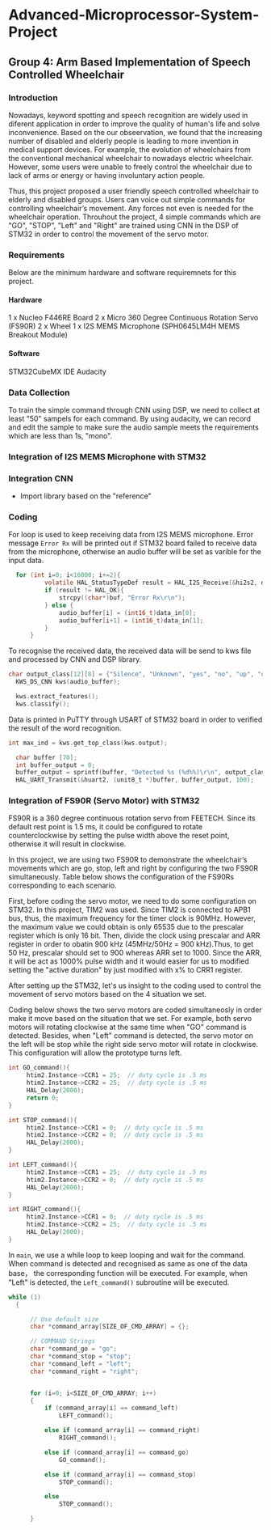 # Advanced-Microprocessor-System-Project
## Group 4: Arm Based Implementation of Speech Controlled Wheelchair
### Introduction
Nowadays, keyword spotting and speech recognition are widely used in diferent application in order to improve the quality of human's life and solve inconvenience. Based on the our obseervation, we found that the increasing number of disabled and elderly people is leading to more invention in medical support devices. For example, the evolution of wheelchairs from the conventional mechanical wheelchair to nowadays electric wheelchair. However, some users were unable to freely control the wheelchair due to lack of arms or energy or having involuntary action people.
  
  Thus, this project proposed a user friendly speech controlled wheelchair to elderly and disabled groups. Users can voice out simple commands for controlling wheelchair’s movement. Any forces not even is needed for the wheelchair operation. Throuhout the project, 4 simple commands which are "GO", "STOP", "Left" and  "Right" are trained using CNN in the DSP of STM32 in order to control the movement of the servo motor.

### Requirements
Below are the minimum hardware and software requiremnets for this project.
#### Hardware
1 x Nucleo F446RE Board
2 x Micro 360 Degree Continuous Rotation Servo (FS90R)
2 x Wheel
1 x I2S MEMS Microphone (SPH0645LM4H MEMS Breakout Module)

#### Software
STM32CubeMX IDE
Audacity

### Data Collection
To train the simple command through CNN using DSP, we need to collect at least "50" sampels for each command. By using audacity, we can record and edit the sample to make sure the audio sample meets the requirements which are less than 1s, "mono". 

### Integration of I2S MEMS Microphone with STM32


### Integration CNN
- Import library based on the "reference"

### Coding
For loop is used to keep receiving data from I2S MEMS microphone. Error message `Error Rx` will be printed out if STM32 board failed to receive data from the microphone, otherwise an audio buffer will be set as varible for the input data.

```c
  for (int i=0; i<16000; i+=2){	
		  volatile HAL_StatusTypeDef result = HAL_I2S_Receive(&hi2s2, data_in, 2, 100);	
		  if (result != HAL_OK){
			  strcpy((char*)buf, "Error Rx\r\n");
		  } else {
			  audio_buffer[i] = (int16_t)data_in[0];
			  audio_buffer[i+1] = (int16_t)data_in[1];
		  }
	  }

```

To recognise the received data, the received data will be send to kws file and processed by CNN and DSP library.

```c
char output_class[12][8] = {"Silence", "Unknown", "yes", "no", "up", "down", "left", "right", "on", "off", "stop", "go"};
  KWS_DS_CNN kws(audio_buffer);

  kws.extract_features();
  kws.classify();

````

Data is printed in PuTTY through USART of STM32 board in order to verified the result of the word recognition.

```c
int max_ind = kws.get_top_class(kws.output);

  char buffer [70];
  int buffer_output = 0;
  buffer_output = sprintf(buffer, "Detected %s (%d%%)\r\n", output_class[max_id], ((int)kws.output[max_ind]*100/128));
  HAL_UART_Transmit(&huart2, (unit8_t *)buffer, buffer_output, 100);
```

### Integration of FS90R (Servo Motor) with STM32
FS90R is a 360 degree continuous rotation servo from FEETECH. Since its default rest point is 1.5 ms, it could be configured to rotate counterclockwise by setting the pulse width above the reset point, otherwise it will result in clockwise.  

In this project, we are using two FS90R to demonstrate the wheelchair’s movements which are go, stop, left and right by configuring the two FS90R simultaneously. Table below shows the configuration of the FS90Rs corresponding to each scenario.

First, before coding the servo motor, we need to do some configuration on STM32. In this project, TIM2 was used. Since TIM2 is connected to APB1 bus, thus, the maximum frequency for the timer clock is 90MHz. However, the maximum value we could obtain is only 65535 due to the prescalar register which is only 16 bit. Then, divide the clock using prescalar and ARR register in order to obatin 900 kHz (45MHz/50Hz = 900 kHz).Thus, to get 50 Hz, prescalar should set to 900 whereas ARR set to 1000. Since the ARR, it will be act as 1000% pulse width and it would easier for us to modified setting the "active duration" by just modified with x% to CRR1 register.

After setting up the STM32, let's us insight to the coding used to control the movement of servo motors based on the 4 situation we set.

Coding below shows the two servo motors are coded simultaneosly in order make it move based on the situation that we set. For example, both servo motors will rotating clockwise at the same time when "GO" command is detected. Besides, when "Left" command is detected, the servo motor on the left will be stop while the right side servo motor will rotate in clockwise. This configuration will allow the prototype turns left.

```c
int GO_command(){
	 htim2.Instance->CCR1 = 25;  // duty cycle is .5 ms
	 htim2.Instance->CCR2 = 25;  // duty cycle is .5 ms
	 HAL_Delay(2000);
	 return 0;
}

int STOP_command(){
	 htim2.Instance->CCR1 = 0;  // duty cycle is .5 ms
	 htim2.Instance->CCR2 = 0;  // duty cycle is .5 ms
	 HAL_Delay(2000);
}

int LEFT_command(){
	 htim2.Instance->CCR1 = 25;  // duty cycle is .5 ms
	 htim2.Instance->CCR2 = 0;  // duty cycle is .5 ms
	 HAL_Delay(2000);
}

int RIGHT_command(){
	 htim2.Instance->CCR1 = 0;  // duty cycle is .5 ms
	 htim2.Instance->CCR2 = 25;  // duty cycle is .5 ms
	 HAL_Delay(2000);
}
```

In `main`, we use a while loop to keep looping and wait for the command. When command is detected and recognised as same as one of the data base， the corresponding function will be executed. For example, when "Left" is detected, the `Left_command()` subroutine will be executed.


```c
while (1)
  {

	  // Use default size
	  char *command_array[SIZE_OF_CMD_ARRAY] = {};

	  // COMMAND Strings
	  char *command_go = "go";
	  char *command_stop = "stop";
	  char *command_left = "left";
	  char *command_right = "right";


	  for (i=0; i<SIZE_OF_CMD_ARRAY; i++)
	  {
		  if (command_array[i] == command_left)
			  LEFT_command();

		  else if (command_array[i] == command_right)
			  RIGHT_command();

		  else if (command_array[i] == command_go)
			  GO_command();

		  else if (command_array[i] == command_stop)
			  STOP_command();

		  else
			  STOP_command();

	  }
````

